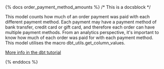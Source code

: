 {% docs order_payment_method_amounts %}
/* This is a docsblock */

This model counts how much of an order payment was paid with each different payment method. 
Each payment may have a payment method of bank transfer, credit card or gift card, 
and therefore each order can have multiple payment methods. 
From an analytics perspective, it's important to know how much of each order was paid for with each payment method.
This model utilises the macro dbt_utils.get_column_values.

[More info in the dbt tutorial](https://docs.getdbt.com/tutorial/using-jinja)


{% enddocs %}    